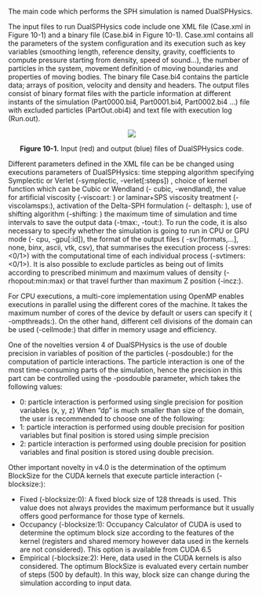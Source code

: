 The main code which performs the SPH simulation is named DualSPHysics.

The input files to run DualSPHysics code include one XML file (Case.xml in Figure
10-1) and a binary file (Case.bi4 in Figure 10-1). Case.xml contains all the parameters
of the system configuration and its execution such as key variables (smoothing length,
reference density, gravity, coefficients to compute pressure starting from density, speed
of sound...), the number of particles in the system, movement definition of moving
boundaries and properties of moving bodies. The binary file Case.bi4 contains the
particle data; arrays of position, velocity and density and headers. The output files
consist of binary format files with the particle information at different instants of the
simulation (Part0000.bi4, Part0001.bi4, Part0002.bi4 ...) file with excluded particles
(PartOut.obi4) and text file with execution log (Run.out).

<p align="center">
<img src="https://i.imgur.com/4VFnlMt.png"/>
</p>

<p align="center">
<strong>Figure 10-1.</strong> Input (red) and output (blue) files of DualSPHysics code.
</p>

Different parameters defined in the XML file can be be changed using executions
parameters of DualSPHysics: time stepping algorithm specifying Symplectic or Verlet
(-symplectic, -verlet[:steps]) , choice of kernel function which can be Cubic or Wendland (-
cubic, -wendland), the value for artificial viscosity (-viscoart: <float>) or laminar+SPS
viscosity treatment (-viscolamsps:<float>), activation of the Delta-SPH formulation (-
deltasph: <float>), use of shifting algorithm (-shifting: <mode>) the maximum time of
simulation and time intervals to save the output data (-tmax:, -tout:). To run the code, it is
also necessary to specify whether the simulation is going to run in CPU or GPU mode (-
cpu, -gpu[:id]), the format of the output files ( -sv:[formats,...], none, binx, ascii, vtk, csv), that
summarises the execution process (-svres:<0/1>) with the computational time of each
individual process (-svtimers:<0/1>). It is also possible to exclude particles as being out of
limits according to prescribed minimum and maximum values of density (-
rhopout:min:max) or that travel further than maximum Z position (-incz:<float>).

For CPU executions, a multi-core implementation using OpenMP enables executions in
parallel using the different cores of the machine. It takes the maximum number of cores
of the device by default or users can specify it ( -ompthreads:<int>). On the other hand,
different cell divisions of the domain can be used (-cellmode:<mode>) that differ in
memory usage and efficiency.

One of the novelties version 4 of DualSPHysics is the use of double precision in
variables of position of the particles (-posdouble:<mode>) for the computation of particle
interactions. The particle interaction is one of the most time-consuming parts of the
simulation, hence the precision in this part can be controlled using the -posdouble
parameter, which takes the following values:

* 0: particle interaction is performed using single precision for position variables (x, y, z)
When “dp” is much smaller than size of the domain, the user is recommended to choose
one of the following:
* 1: particle interaction is performed using double precision for position variables but
final position is stored using simple precision
* 2: particle interaction is performed using double precision for position variables and
final position is stored using double precision.

Other important novelty in v4.0 is the determination of the optimum BlockSize for the
CUDA kernels that execute particle interaction (-blocksize:<mode>):

* Fixed (-blocksize:0): A fixed block size of 128 threads is used. This value does not
always provides the maximum performance but it usually offers good performance for
those type of kernels.
* Occupancy (-blocksize:1): Occupancy Calculator of CUDA is used to determine the
optimum block size according to the features of the kernel (registers and shared memory
however data used in the kernels are not considered). This option is available from
CUDA 6.5
* Empirical (-blocksize:2): Here, data used in the CUDA kernels is also considered. The
optimum BlockSize is evaluated every certain number of steps (500 by default). In this
way, block size can change during the simulation according to input data.



